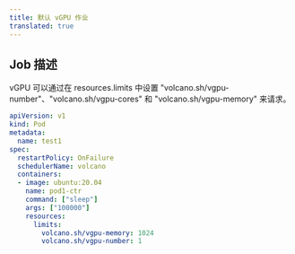 ```yaml
---
title: 默认 vGPU 作业
translated: true
---
```


## Job 描述

vGPU 可以通过在 resources.limits 中设置 "volcano.sh/vgpu-number"、"volcano.sh/vgpu-cores" 和 "volcano.sh/vgpu-memory" 来请求。

```yaml
apiVersion: v1
kind: Pod
metadata:
  name: test1
spec:
  restartPolicy: OnFailure
  schedulerName: volcano
  containers:
  - image: ubuntu:20.04
    name: pod1-ctr
    command: ["sleep"]
    args: ["100000"]
    resources:
      limits:
        volcano.sh/vgpu-memory: 1024
        volcano.sh/vgpu-number: 1
```
